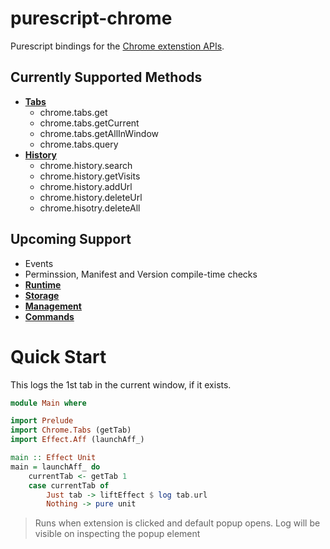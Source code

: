 # purescript-chrome

Purescript bindings for the [Chrome extenstion APIs](https://developer.chrome.com/extensions/devguide).

## Currently Supported Methods

- [**Tabs**](https://developer.chrome.com/extensions/tabs)
    - chrome.tabs.get
    - chrome.tabs.getCurrent
    - chrome.tabs.getAllInWindow
    - chrome.tabs.query
- [**History**](https://developer.chrome.com/extensions/history)
    - chrome.history.search
    - chrome.history.getVisits
    - chrome.history.addUrl
    - chrome.history.deleteUrl
    - chrome.hisotry.deleteAll

## Upcoming Support

- Events
- Perminssion, Manifest and Version compile-time checks
- [**Runtime**](https://developer.chrome.com/extensions/runtime)
- [**Storage**](https://developer.chrome.com/extensions/storage)
- [**Management**](https://developer.chrome.com/extensions/management)
- [**Commands**](https://developer.chrome.com/extensions/commands)

# Quick Start

This logs the 1st tab in the current window, if it exists.

```purescript
module Main where

import Prelude
import Chrome.Tabs (getTab)
import Effect.Aff (launchAff_)

main :: Effect Unit
main = launchAff_ do
    currentTab <- getTab 1
    case currentTab of
        Just tab -> liftEffect $ log tab.url
        Nothing -> pure unit
```

> Runs when extension is clicked and default popup opens.
> Log will be visible on inspecting the popup element